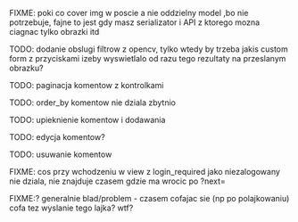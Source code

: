 

FIXME: poki co cover img w poscie a nie oddzielny model ,bo nie potrzebuje, fajne to jest gdy masz serializator i API z ktorego mozna ciagnac tylko obrazki itd

TODO: dodanie obslugi filtrow z opencv, tylko wtedy by trzeba jakis custom form z przyciskami izeby wyswietlalo od razu tego rezultaty na przeslanym obrazku?

TODO: paginacja komentow z kontrolkami

TODO: order_by komentow nie dziala zbytnio

TODO: upieknienie komentow i dodawania

TODO: edycja komentow?

TODO: usuwanie komentow

FIXME: cos przy wchodzeniu w view z login_required jako niezalogowany nie dziala, nie znajduje czasem gdzie ma wrocic po ?next=

FIXME:? generalnie blad/problem - czasem cofajac sie (np po polajkowaniu) cofa tez wyslanie tego lajka? wtf?

